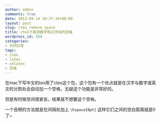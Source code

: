 ```yaml
---
author: admin
comments: true
date: 2013-09-14 10:37:19+00:00
layout: post
slug: ctex_remove_space
title: ctex下取消数字和汉字间的空格
wordpress_id: 554
categories:
- 共同分享
tags:
- ctex
- latex
- xelatex
- 空格
---
```


在mac下写中文的tex用了ctex这个包，这个包有一个优点就是在汉字与数字或英文的分割处会自动加一个空格，无疑这个功能是非常好的。

但是有时候空间很紧张，结果就不想要这个空格。

一个丑陋的方法就是在间隔处加上
`
\hspace{0pt}
`
这样它们之间的空白距离就是0了~
